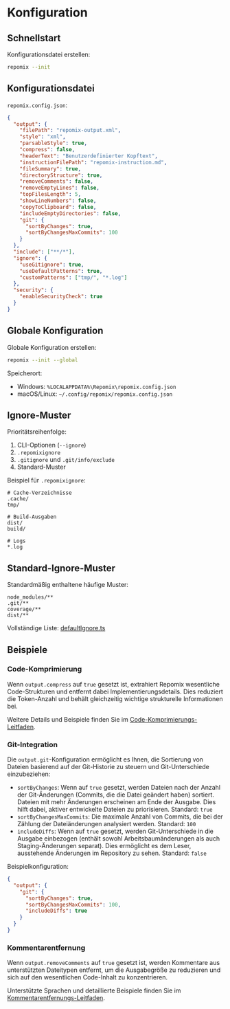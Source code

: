 # Konfiguration

## Schnellstart

Konfigurationsdatei erstellen:
```bash
repomix --init
```

## Konfigurationsdatei

`repomix.config.json`:
```json
{
  "output": {
    "filePath": "repomix-output.xml",
    "style": "xml",
    "parsableStyle": true,
    "compress": false,
    "headerText": "Benutzerdefinierter Kopftext",
    "instructionFilePath": "repomix-instruction.md",
    "fileSummary": true,
    "directoryStructure": true,
    "removeComments": false,
    "removeEmptyLines": false,
    "topFilesLength": 5,
    "showLineNumbers": false,
    "copyToClipboard": false,
    "includeEmptyDirectories": false,
    "git": {
      "sortByChanges": true,
      "sortByChangesMaxCommits": 100
    }
  },
  "include": ["**/*"],
  "ignore": {
    "useGitignore": true,
    "useDefaultPatterns": true,
    "customPatterns": ["tmp/", "*.log"]
  },
  "security": {
    "enableSecurityCheck": true
  }
}
```

## Globale Konfiguration

Globale Konfiguration erstellen:
```bash
repomix --init --global
```

Speicherort:
- Windows: `%LOCALAPPDATA%\Repomix\repomix.config.json`
- macOS/Linux: `~/.config/repomix/repomix.config.json`

## Ignore-Muster

Prioritätsreihenfolge:
1. CLI-Optionen (`--ignore`)
2. `.repomixignore`
3. `.gitignore` und `.git/info/exclude`
4. Standard-Muster

Beispiel für `.repomixignore`:
```text
# Cache-Verzeichnisse
.cache/
tmp/

# Build-Ausgaben
dist/
build/

# Logs
*.log
```

## Standard-Ignore-Muster

Standardmäßig enthaltene häufige Muster:
```text
node_modules/**
.git/**
coverage/**
dist/**
```

Vollständige Liste: [defaultIgnore.ts](https://github.com/yamadashy/repomix/blob/main/src/config/defaultIgnore.ts)

## Beispiele

### Code-Komprimierung

Wenn `output.compress` auf `true` gesetzt ist, extrahiert Repomix wesentliche Code-Strukturen und entfernt dabei Implementierungsdetails. Dies reduziert die Token-Anzahl und behält gleichzeitig wichtige strukturelle Informationen bei.

Weitere Details und Beispiele finden Sie im [Code-Komprimierungs-Leitfaden](code-compress).

### Git-Integration

Die `output.git`-Konfiguration ermöglicht es Ihnen, die Sortierung von Dateien basierend auf der Git-Historie zu steuern und Git-Unterschiede einzubeziehen:

- `sortByChanges`: Wenn auf `true` gesetzt, werden Dateien nach der Anzahl der Git-Änderungen (Commits, die die Datei geändert haben) sortiert. Dateien mit mehr Änderungen erscheinen am Ende der Ausgabe. Dies hilft dabei, aktiver entwickelte Dateien zu priorisieren. Standard: `true`
- `sortByChangesMaxCommits`: Die maximale Anzahl von Commits, die bei der Zählung der Dateiänderungen analysiert werden. Standard: `100`
- `includeDiffs`: Wenn auf `true` gesetzt, werden Git-Unterschiede in die Ausgabe einbezogen (enthält sowohl Arbeitsbaumänderungen als auch Staging-Änderungen separat). Dies ermöglicht es dem Leser, ausstehende Änderungen im Repository zu sehen. Standard: `false`

Beispielkonfiguration:
```json
{
  "output": {
    "git": {
      "sortByChanges": true,
      "sortByChangesMaxCommits": 100,
      "includeDiffs": true
    }
  }
}
```

### Kommentarentfernung

Wenn `output.removeComments` auf `true` gesetzt ist, werden Kommentare aus unterstützten Dateitypen entfernt, um die Ausgabegröße zu reduzieren und sich auf den wesentlichen Code-Inhalt zu konzentrieren.

Unterstützte Sprachen und detaillierte Beispiele finden Sie im [Kommentarentfernungs-Leitfaden](comment-removal).

